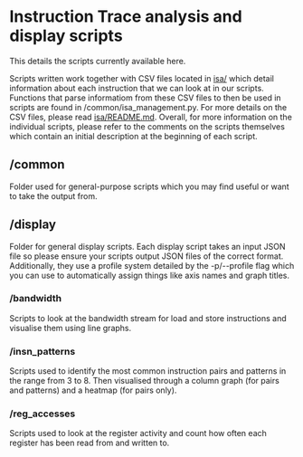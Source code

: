 # Instruction Trace analysis and display scripts

This details the scripts currently available here.

Scripts written work together with CSV files located in [isa/](isa/) which detail information about each instruction that we can look at in our scripts. Functions that parse informatiom from these CSV files to then be used in scripts are found in /common/isa_management.py. For more details on the CSV files, please read [isa/README.md](isa/README.md). Overall, for more information on the individual scripts, please refer to the comments on the scripts themselves which contain an initial description at the beginning of each script.

## /common
Folder used for general-purpose scripts which you may find useful or want to take the output from.

## /display
Folder for general display scripts. Each display script takes an input JSON file so please ensure your scripts output JSON files of the correct format. Additionally, they use a profile system detailed by the -p/--profile flag which you can use to automatically assign things like axis names and graph titles.

### /bandwidth
Scripts to look at the bandwidth stream for load and store instructions and visualise them using line graphs.

### /insn_patterns
Scripts used to identify the most common instruction pairs and patterns in the range from 3 to 8. Then visualised through a column graph (for pairs and patterns) and a heatmap (for pairs only).

### /reg_accesses
Scripts used to look at the register activity and count how often each register has been read from and written to.